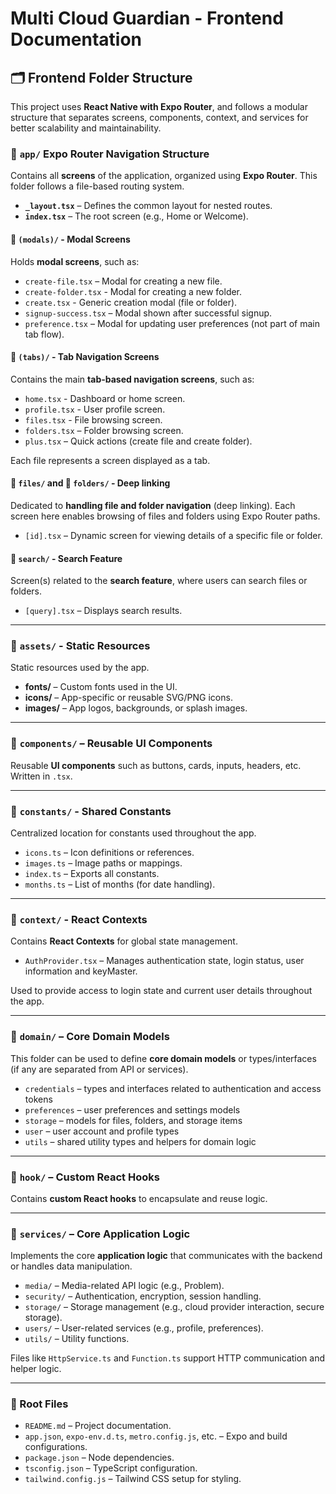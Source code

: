 # Multi Cloud Guardian - Frontend Documentation

## 🗂️ Frontend Folder Structure

This project uses **React Native with Expo Router**, and follows a modular structure that separates screens, components, context, and services for better scalability and maintainability.

### 📁 `app/` Expo Router Navigation Structure

Contains all **screens** of the application, organized using **Expo Router**. This folder follows a file-based routing system.

- **`_layout.tsx`** – Defines the common layout for nested routes.
- **`index.tsx`** – The root screen (e.g., Home or Welcome).

#### 📁 `(modals)/` - Modal Screens

Holds **modal screens**, such as:

- `create-file.tsx` – Modal for creating a new file.
- `create-folder.tsx` - Modal for creating a new folder.
- `create.tsx` - Generic creation modal (file or folder).
- `signup-success.tsx` – Modal shown after successful signup.
- `preference.tsx` – Modal for updating user preferences (not part of main tab flow).

#### 📁 `(tabs)/` - Tab Navigation Screens

Contains the main **tab-based navigation screens**, such as:

- `home.tsx` - Dashboard or home screen.
- `profile.tsx` - User profile screen.
- `files.tsx` - File browsing screen.
- `folders.tsx` – Folder browsing screen.
- `plus.tsx` – Quick actions (create file and create folder).

Each file represents a screen displayed as a tab.

#### 📁 `files/` and 📁 `folders/` - Deep linking

Dedicated to **handling file and folder navigation** (deep linking). Each screen here enables browsing of files and folders using Expo Router paths.

- `[id].tsx` – Dynamic screen for viewing details of a specific file or folder.

#### 📁 `search/` - Search Feature

Screen(s) related to the **search feature**, where users can search files or folders.

- `[query].tsx` – Displays search results.

---

### 📁 `assets/` - Static Resources

Static resources used by the app.

- **fonts/** – Custom fonts used in the UI.
- **icons/** – App-specific or reusable SVG/PNG icons.
- **images/** – App logos, backgrounds, or splash images.

---

### 📁 `components/` – Reusable UI Components

Reusable **UI components** such as buttons, cards, inputs, headers, etc. Written in `.tsx`.

---

### 📁 `constants/` - Shared Constants

Centralized location for constants used throughout the app.

- `icons.ts` – Icon definitions or references.
- `images.ts` – Image paths or mappings.
- `index.ts` – Exports all constants.
- `months.ts` – List of months (for date handling).

---

### 📁 `context/` - React Contexts

Contains **React Contexts** for global state management.

- `AuthProvider.tsx` – Manages authentication state, login status, user information and keyMaster.

Used to provide access to login state and current user details throughout the app.

---

### 📁 `domain/` – Core Domain Models

This folder can be used to define **core domain models** or types/interfaces (if any are separated from API or services).

- `credentials` – types and interfaces related to authentication and access tokens
- `preferences` – user preferences and settings models
- `storage` – models for files, folders, and storage items
- `user` – user account and profile types
- `utils` – shared utility types and helpers for domain logic

---

### 📁 `hook/` – Custom React Hooks

Contains **custom React hooks** to encapsulate and reuse logic.

---

### 📁 `services/` – Core Application Logic

Implements the core **application logic** that communicates with the backend or handles data manipulation.

- `media/` – Media-related API logic (e.g., Problem).
- `security/` – Authentication, encryption, session handling.
- `storage/` – Storage management (e.g., cloud provider interaction, secure storage).
- `users/` – User-related services (e.g., profile, preferences).
- `utils/` – Utility functions.

Files like `HttpService.ts` and `Function.ts` support HTTP communication and helper logic.

---

### 📄 Root Files

- `README.md` – Project documentation.
- `app.json`, `expo-env.d.ts`, `metro.config.js`, etc. – Expo and build configurations.
- `package.json` – Node dependencies.
- `tsconfig.json` – TypeScript configuration.
- `tailwind.config.js` – Tailwind CSS setup for styling.
